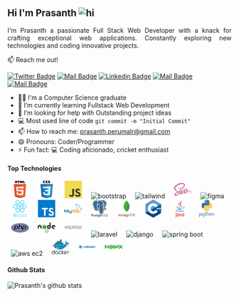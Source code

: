 ## Hi I'm Prasanth <img src="https://user-images.githubusercontent.com/1303154/88677602-1635ba80-d120-11ea-84d8-d263ba5fc3c0.gif" width="28px" height="28px" alt="hi">

<p align="justify">I'm Prasanth a passionate Full Stack Web Developer with a knack for crafting exceptional web applications. Constantly exploring new technologies and coding innovative projects. </p>

:mailbox: Reach me out!

[![Twitter Badge](https://img.shields.io/badge/-@prasanth__pk12-1ca0f1?style=flat&labelColor=1ca0f1&logo=twitter&logoColor=white&link=https://twitter.com/Ipenywis)](https://twitter.com/prasanth_pk12) [![Mail Badge](https://img.shields.io/badge/-prasanth--pk12-e74c3c?style=flat&labelColor=e74c3c&logo=youtube&logoColor=white)](https://youtube.com/@prasanth-pk12) [![Linkedin Badge](https://img.shields.io/badge/prasanth--pk12-0e76a8?style=flat&labelColor=0e76a8&logo=linkedin&logoColor=white)](https://www.linkedin.com/in/prasanth-pk12/) [![Mail Badge](https://img.shields.io/badge/-@prasanth__pk12-e84393?style=flat&labelColor=e84393&logo=instagram&logoColor=white)](https://instagram.com/prasanth_pk12) [![Mail Badge](https://img.shields.io/badge/-prasanth.perumalr-c0392b?style=flat&labelColor=c0392b&logo=gmail&logoColor=white)](mailto:prasanth.perumalr@gmail.com)

- 👨‍💻 I'm a Computer Science graduate
- 📘 I’m currently learning Fullstack Web Development
- 🤔 I’m looking for help with Outstanding project ideas
- :computer: Most used line of code `git commit -m "Initial Commit"`
- 📫 How to reach me: prasanth.perumalr@gmail.com
- 😄 Pronouns: Coder/Programmer
- ⚡ Fun fact: 💻 Coding aficionado, cricket enthusiast


#### Top Technologies



<p align="left">
  <a href="https://www.w3.org/html/" style="text-decoration: none; margin:8px;" target="_blank" rel="noreferrer" >
    <img src="https://raw.githubusercontent.com/devicons/devicon/master/icons/html5/html5-original-wordmark.svg" alt="html5" width="40" height="40"/>
  </a>
  <a href="https://www.w3schools.com/css/" style="text-decoration: none; margin:8px;" target="_blank" rel="noreferrer">
    <img src="https://raw.githubusercontent.com/devicons/devicon/master/icons/css3/css3-original-wordmark.svg" alt="css3" width="40" height="40"/>
  </a>
  <a href="https://developer.mozilla.org/en-US/docs/Web/JavaScript" style="text-decoration: none; margin:8px;" target="_blank" rel="noreferrer">
    <img src="https://raw.githubusercontent.com/devicons/devicon/master/icons/javascript/javascript-original.svg" alt="javascript" width="40" height="40"/>
  </a>
  <a href="https://getbootstrap.com" style="text-decoration: none; margin:8px;" target="_blank" rel="noreferrer">
    <img src="https://upload.wikimedia.org/wikipedia/commons/b/b2/Bootstrap_logo.svg" alt="bootstrap" width="40" height="40"/>
  </a>
  <a href="https://tailwindcss.com/" style="text-decoration: none; margin:8px;" target="_blank" rel="noreferrer">
    <img src="https://www.vectorlogo.zone/logos/tailwindcss/tailwindcss-icon.svg" alt="tailwind" width="40" height="40"/>
  </a>
  <a href="https://sass-lang.com" style="text-decoration: none; margin:8px;" target="_blank" rel="noreferrer">
    <img src="https://raw.githubusercontent.com/devicons/devicon/master/icons/sass/sass-original.svg" alt="sass" width="40" height="40"/>
  </a>
  <a href="https://www.figma.com/" style="text-decoration: none; margin:8px;" target="_blank" rel="noreferrer">
    <img src="https://www.vectorlogo.zone/logos/figma/figma-icon.svg" alt="figma" width="40" height="40"/>
  </a>
  <a href="https://reactjs.org/" style="text-decoration: none; margin:8px;" target="_blank" rel="noreferrer">
    <img src="https://raw.githubusercontent.com/devicons/devicon/master/icons/react/react-original-wordmark.svg" alt="react" width="40" height="40"/>
  </a>
  <a href="https://www.typescriptlang.org/" style="text-decoration: none; margin:8px;" target="_blank" rel="noreferrer">
    <img src="https://raw.githubusercontent.com/devicons/devicon/master/icons/typescript/typescript-original.svg" alt="typescript" width="40" height="40"/>
  </a>
  <a href="https://www.mysql.com/" style="text-decoration: none; margin:8px;" target="_blank" rel="noreferrer">
    <img src="https://raw.githubusercontent.com/devicons/devicon/master/icons/mysql/mysql-original-wordmark.svg" alt="mysql" width="40" height="40"/>
  </a>
  <a href="https://www.postgresql.org/" style="text-decoration: none; margin:8px;" target="_blank" rel="noreferrer">
    <img src="https://raw.githubusercontent.com/devicons/devicon/master/icons/postgresql/postgresql-original-wordmark.svg" alt="postgresql" width="40" height="40"/>
  </a>
  <a href="https://www.mongodb.com/" style="text-decoration: none; margin:8px;" target="_blank" rel="noreferrer">
    <img src="https://raw.githubusercontent.com/devicons/devicon/master/icons/mongodb/mongodb-original-wordmark.svg" alt="mongodb" width="40" height="40"/>
  </a>
  <a href="https://isocpp.org/" style="text-decoration: none; margin:8px;" target="_blank" rel="noreferrer">
    <img src="https://raw.githubusercontent.com/devicons/devicon/master/icons/cplusplus/cplusplus-original.svg" alt="cplusplus" width="40" height="40"/>
  </a>
  <a href="https://www.java.com/" style="text-decoration: none; margin:8px;" target="_blank" rel="noreferrer">
    <img src="https://raw.githubusercontent.com/devicons/devicon/master/icons/java/java-original-wordmark.svg" alt="java" width="40" height="40"/>
  </a>
  <a href="https://www.python.org/" style="text-decoration: none; margin:8px;" target="_blank" rel="noreferrer">
    <img src="https://raw.githubusercontent.com/devicons/devicon/master/icons/python/python-original-wordmark.svg" alt="python" width="40" height="40"/>
  </a>
  <a href="https://www.php.net/" style="text-decoration: none; margin:8px;" target="_blank" rel="noreferrer">
    <img src="https://raw.githubusercontent.com/devicons/devicon/master/icons/php/php-original.svg" alt="php" width="40" height="40"/>
  </a>
  <a href="https://nodejs.org" style="text-decoration: none; margin:8px;" target="_blank" rel="noreferrer">
    <img src="https://raw.githubusercontent.com/devicons/devicon/master/icons/nodejs/nodejs-original-wordmark.svg" alt="nodejs" width="40" height="40"/>
  </a>
  <a href="https://expressjs.com/" style="text-decoration: none; margin:8px;" target="_blank" rel="noreferrer">
    <img src="https://raw.githubusercontent.com/devicons/devicon/master/icons/express/express-original-wordmark.svg" alt="express" width="40" height="40"/>
  </a>
  <a href="https://laravel.com/" style="text-decoration: none; margin:8px;" target="_blank" rel="noreferrer">
    <img src="https://upload.wikimedia.org/wikipedia/commons/9/9a/Laravel.svg" alt="laravel" width="40" height="40"/>
  </a>
  <a href="https://www.djangoproject.com/" style="text-decoration: none; margin:8px;" target="_blank" rel="noreferrer">
    <img src="https://upload.wikimedia.org/wikipedia/commons/7/75/Django_logo.svg" alt="django" width="50" height="40"/>
  </a>
    <a href="https://spring.io/projects/spring-boot" style="text-decoration: none; margin:8px;" target="_blank" rel="noreferrer">
    <img src="https://www.vectorlogo.zone/logos/springio/springio-icon.svg" alt="spring boot" width="40" height="40"/>
  </a>
  <a href="https://aws.amazon.com/ec2/" style="text-decoration: none; margin:8px;" target="_blank" rel="noreferrer">
    <img src="https://www.vectorlogo.zone/logos/amazon_aws/amazon_aws-icon.svg" alt="aws ec2" width="40" height="40"/>
  </a>
  <a href="https://www.docker.com/" style="text-decoration: none; margin:8px;" target="_blank" rel="noreferrer">
    <img src="https://raw.githubusercontent.com/devicons/devicon/master/icons/docker/docker-original-wordmark.svg" alt="docker" width="40" height="40"/>
  </a>
  <a href="https://webpack.js.org/" style="text-decoration: none; margin:8px;" target="_blank" rel="noreferrer">
    <img src="https://raw.githubusercontent.com/devicons/devicon/master/icons/webpack/webpack-original-wordmark.svg" alt="webpack" width="40" height="40"/>
  </a>
  <a href="https://www.nginx.com/" style="text-decoration: none; margin:8px;" target="_blank" rel="noreferrer">
    <img src="https://raw.githubusercontent.com/devicons/devicon/master/icons/nginx/nginx-original.svg" alt="nginx" width="40" height="40"/>
  </a>

</p>


</p>



#### Github Stats
![Prasanth's github stats](https://github-readme-stats.vercel.app/api?username=prasanth-pk12&count_private=true&theme=tokyonight&hide=contribs,prs)


  <!-- Reference: https://github.com/ipenywis/ipenywis/blob/master/README.md-->
